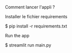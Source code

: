 Comment lancer l'appli ?

Installer le fichier requirements

$ pip install -r requirements.txt

Run the app

$ streamlit run main.py
